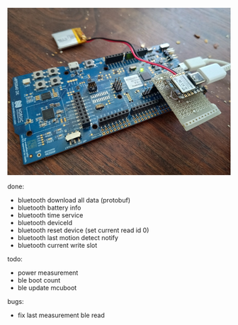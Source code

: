 ![testing](https://github.com/bcbergmanuu/LSM6_DSL_XIAO/blob/master/assets/testboard.jpg?raw=true)

done:
-  bluetooth download all data (protobuf)
-  bluetooth battery info
-  bluetooth time service
-  bluetooth deviceId
-  bluetooth reset device (set current read id 0)
-  bluetooth last motion detect notify
-  bluetooth current write slot

todo:
-  power measurement 
-  ble boot count
-  ble update mcuboot

bugs:
-  fix last measurement ble read
